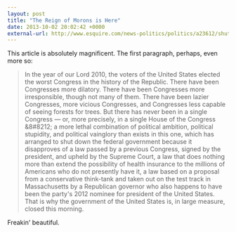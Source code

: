 ```yaml
---
layout: post
title: "The Reign of Morons is Here"
date: 2013-10-02 20:02:42 +0000
external-url: http://www.esquire.com/news-politics/politics/a23612/shutdown-blues/
---
```


This article is absolutely magnificent. The first paragraph, perhaps, even
more so:

> In the year of our Lord 2010, the voters of the United States elected the
> worst Congress in the history of the Republic. There have been Congresses
> more dilatory. There have been Congresses more irresponsible, though not
> many of them. There have been lazier Congresses, more vicious Congresses,
> and Congresses less capable of seeing forests for trees. But there has never
> been in a single Congress &#8212; or, more precisely, in a single House of
> the Congress &8#8212; a more lethal combination of political ambition,
> political stupidity, and political vainglory than exists in this one, which
> has arranged to shut down the federal government because it disapproves of a
> law passed by a previous Congress, signed by the president, and upheld by the
> Supreme Court, a law that does nothing more than extend the possibility of
> health insurance to the millions of Americans who do not presently have it,
> a law based on a proposal from a conservative think-tank and taken out on the
> test track in Massachusetts by a Republican governor who also happens to
> have been the party's 2012 nominee for president of the United States. That
> is why the government of the United States is, in large measure, closed this
> morning.

Freakin' beautiful.
